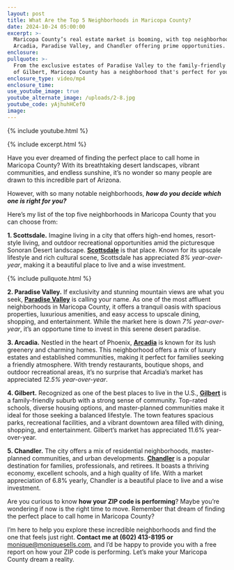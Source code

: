 ```yaml
---
layout: post
title: What Are the Top 5 Neighborhoods in Maricopa County?
date: 2024-10-24 05:00:00
excerpt: >-
  Maricopa County’s real estate market is booming, with top neighborhoods like
  Arcadia, Paradise Valley, and Chandler offering prime opportunities.
enclosure:
pullquote: >-
  From the exclusive estates of Paradise Valley to the family-friendly streets
  of Gilbert, Maricopa County has a neighborhood that's perfect for you.
enclosure_type: video/mp4
enclosure_time:
use_youtube_image: true
youtube_alternate_image: /uploads/2-8.jpg
youtube_code: yAjhuhHCef0
image:
---
```

{% include youtube.html %}

{% include excerpt.html %}

Have you ever dreamed of finding the perfect place to call home in Maricopa County? With its breathtaking desert landscapes, vibrant communities, and endless sunshine, it’s no wonder so many people are drawn to this incredible part of Arizona.

However, with so many notable neighborhoods, ***how do you decide which one is right for you?***

Here’s my list of the top five neighborhoods in Maricopa County that you can choose from:

**1\. Scottsdale.** Imagine living in a city that offers high-end homes, resort-style living, and outdoor recreational opportunities amid the picturesque Sonoran Desert landscape. [**<u>Scottsdale</u>**](https://www.scottsdaleaz.gov/) is that place. Known for its upscale lifestyle and rich cultural scene, Scottsdale has appreciated *8% year-over-year*, making it a beautiful place to live and a wise investment.

{% include pullquote.html %}

**2\. Paradise Valley.** If exclusivity and stunning mountain views are what you seek, [**<u>Paradise Valley</u>**](https://www.paradisevalleyaz.gov/) is calling your name. As one of the most affluent neighborhoods in Maricopa County, it offers a tranquil oasis with spacious properties, luxurious amenities, and easy access to upscale dining, shopping, and entertainment. While the market here is down *7% year-over-year*, it’s an opportune time to invest in this serene desert paradise.

**3\. Arcadia.** Nestled in the heart of Phoenix, [**Arcadia**](https://g.co/kgs/M5ShCi7) is known for its lush greenery and charming homes. This neighborhood offers a mix of luxury estates and established communities, making it perfect for families seeking a friendly atmosphere. With trendy restaurants, boutique shops, and outdoor recreational areas, it’s no surprise that Arcadia’s market has appreciated *12\.5% year-over-year*.

**4\. Gilbert.** Recognized as one of the best places to live in the U.S., [**<u>Gilbert</u>**](https://www.gilbertaz.gov/) is a family-friendly suburb with a strong sense of community. Top-rated schools, diverse housing options, and master-planned communities make it ideal for those seeking a balanced lifestyle. The town features spacious parks, recreational facilities, and a vibrant downtown area filled with dining, shopping, and entertainment. Gilbert’s market has appreciated 11.6% year-over-year.

**5\. Chandler.** The city offers a mix of residential neighborhoods, master-planned communities, and urban developments. [**Chandler**](https://www.chandleraz.gov/) is a popular destination for families, professionals, and retirees. It boasts a thriving economy, excellent schools, and a high quality of life. With a market appreciation of 6.8% yearly, Chandler i*s* a beautiful place to live and a wise investment.

Are you curious to know **how your ZIP code is performing**? Maybe you’re wondering if now is the right time to move. Remember that dream of finding the perfect place to call home in Maricopa County?

I’m here to help you explore these incredible neighborhoods and find the one that feels just right. **Contact me at (602) 413-8195 or** [monique@moniquesells.com](mailto:monique@moniquesells.com), and I’d be happy to provide you with a free report on how your ZIP code is performing. Let’s make your Maricopa County dream a reality.